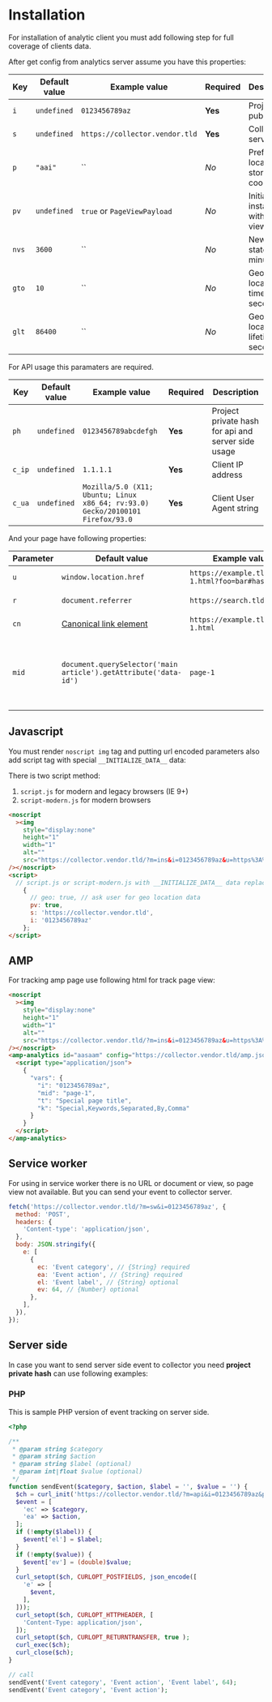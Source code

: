 # Installation

For installation of analytic client you must add following step for full coverage of clients data.

After get config from analytics server assume you have this properties:

| Key   | Default value | Example value                  | Required | Description                         |
| ----- | ------------- | ------------------------------ | -------- | ----------------------------------- |
| `i`   | `undefined`   | `0123456789az`                 | **Yes**  | Project public hash                 |
| `s`   | `undefined`   | `https://collector.vendor.tld` | **Yes**  | Collector server URL                |
| `p`   | `"aai"`       | ``                             | _No_     | Prefix for local storage and cookie |
| `pv`  | `undefined`   | `true` or `PageViewPayload`    | _No_     | Initialize instance with page view  |
| `nvs` | `3600`        | ``                             | _No_     | New visit state in minutes          |
| `gto` | `10`          | ``                             | _No_     | Geo location timeout in seconds     |
| `glt` | `86400`       | ``                             | _No_     | Geo location lifetime in seconds    |

For API usage this paramaters are required.

| Key    | Default value | Example value                                                                  | Required | Description                                        |
| ------ | ------------- | ------------------------------------------------------------------------------ | -------- | -------------------------------------------------- |
| `ph`   | `undefined`   | `0123456789abcdefgh`                                                           | **Yes**  | Project private hash for api and server side usage |
| `c_ip` | `undefined`   | `1.1.1.1`                                                                      | **Yes**  | Client IP address                                  |
| `c_ua` | `undefined`   | `Mozilla/5.0 (X11; Ubuntu; Linux x86_64; rv:93.0) Gecko/20100101 Firefox/93.0` | **Yes**  | Client User Agent string                           |

And your page have following properties:

| Parameter | Default value                                                                  | Example value                                  | Required | Description                                                 |
| --------- | ------------------------------------------------------------------------------ | ---------------------------------------------- | -------- | ----------------------------------------------------------- |
| `u`       | `window.location.href`                                                         | `https://example.tld/page-1.html?foo=bar#hash` | **Yes**  | Actual URL of page                                          |
| `r`       | `document.referrer`                                                            | `https://search.tld/`                          | _No_     | Referrer URL                                                |
| `cn`      | [Canonical link element](https://en.wikipedia.org/wiki/Canonical_link_element) | `https://example.tld/page-1.html`              | _No_     | Canonical URL                                               |
| `mid`     | `document.querySelector('main article').getAttribute('data-id')`               | `page-1`                                       | _No_     | Main identifier represent of main entity identifier of page |

## Javascript

You must render `noscript img` tag and putting url encoded parameters also add script tag with special `__INITIALIZE_DATA__` data:

There is two script method:

1. `script.js` for modern and legacy browsers (IE 9+)
2. `script-modern.js` for modern browsers

```html
<noscript
  ><img
    style="display:none"
    height="1"
    width="1"
    alt=""
    src="https://collector.vendor.tld/?m=ins&i=0123456789az&u=https%3A%2F%2Fexample.tld%2Fpage-1.html%3Ffoo%3Dbar%23hash&r=https%3A%2F%2Fsearch.tld%2F&cn=https%3A%2F%2Fexample.tld%2Fpage-1.html&mid=page-1"
/></noscript>
<script>
  // script.js or script-modern.js with __INITIALIZE_DATA__ data replacement
    {
      // geo: true, // ask user for geo location data
      pv: true,
      s: 'https://collector.vendor.tld',
      i: '0123456789az'
    };
</script>
```

## AMP

For tracking amp page use following html for track page view:

```html
<noscript
  ><img
    style="display:none"
    height="1"
    width="1"
    alt=""
    src="https://collector.vendor.tld/?m=ins&i=0123456789az&u=https%3A%2F%2Fexample.tld%2Fpage-1.html%3Ffoo%3Dbar%23hash&r=https%3A%2F%2Fsearch.tld%2F&cn=https%3A%2F%2Fexample.tld%2Fpage-1.html&mid=page-1"
/></noscript>
<amp-analytics id="aasaam" config="https://collector.vendor.tld/amp.json">
  <script type="application/json">
    {
      "vars": {
        "i": "0123456789az",
        "mid": "page-1",
        "t": "Special page title",
        "k": "Special,Keywords,Separated,By,Comma"
      }
    }
  </script>
</amp-analytics>
```

## Service worker

For using in service worker there is no URL or document or view, so page view not available. But you can send your event to collector server.

```javascript
fetch('https://collector.vendor.tld/?m=sw&i=0123456789az', {
  method: 'POST',
  headers: {
    'Content-type': 'application/json',
  },
  body: JSON.stringify({
    e: [
      {
        ec: 'Event category', // {String} required
        ea: 'Event action', // {String} required
        el: 'Event label', // {String} optional
        ev: 64, // {Number} optional
      },
    ],
  }),
});
```

## Server side

In case you want to send server side event to collector you need **project private hash** can use following examples:

### PHP

This is sample PHP version of event tracking on server side.

```php
<?php

/**
 * @param string $category
 * @param string $action
 * @param string $label (optional)
 * @param int|float $value (optional)
 */
function sendEvent($category, $action, $label = '', $value = '') {
  $ch = curl_init('https://collector.vendor.tld/?m=api&i=0123456789az&ph=0123456789abcdefgh&c_ip=1.1.1.1&c_ua=Mozilla%2F5.0%20(X11%3B%20Ubuntu%3B%20Linux%20x86_64%3B%20rv%3A93.0)%20Gecko%2F20100101%20Firefox%2F93.0');
  $event = [
    'ec' => $category,
    'ea' => $action,
  ];
  if (!empty($label)) {
    $event['el'] = $label;
  }
  if (!empty($value)) {
    $event['ev'] = (double)$value;
  }
  curl_setopt($ch, CURLOPT_POSTFIELDS, json_encode([
    'e' => [
      $event,
    ],
  ]));
  curl_setopt($ch, CURLOPT_HTTPHEADER, [
    'Content-Type: application/json',
  ]);
  curl_setopt($ch, CURLOPT_RETURNTRANSFER, true );
  curl_exec($ch);
  curl_close($ch);
}

// call
sendEvent('Event category', 'Event action', 'Event label', 64);
sendEvent('Event category', 'Event action');
```
